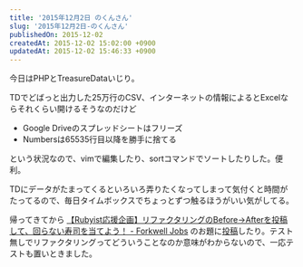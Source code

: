 ```yaml
---
title: '2015年12月2日 のくんさん'
slug: '2015年12月2日-のくんさん'
publishedOn: 2015-12-02
createdAt: 2015-12-02 15:02:00 +0900
updatedAt: 2015-12-02 15:46:33 +0900
---
```

今日はPHPとTreasureDataいじり。

TDでどばっと出力した25万行のCSV、インターネットの情報によるとExcelならそれくらい開けるそうなのだけど

- Google Driveのスプレッドシートはフリーズ
- Numbersは65535行目以降を勝手に捨てる

という状況なので、vimで編集したり、sortコマンドでソートしたりした。便利。

TDにデータがたまってくるといろいろ弄りたくなってしまって気付くと時間がたってるので、毎日タイムボックスでちょっとずつ触るほうがいい気がしてる。

帰ってきてから  [【Rubyist応援企画】リファクタリングのBefore→Afterを投稿して、回らない寿司を当てよう！ - Forkwell Jobs](https://jobs.forkwell.com/campaigns/rubykaigi-2015)  のお題に[投稿](https://jobs.forkwell.com/refactorings/22)したり。テスト無しでリファクタリングってどういうことなのか意味がわからないので、一応テストも置いときました。
